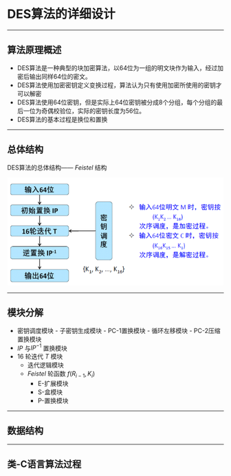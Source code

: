 # DES算法的详细设计
------

## 算法原理概述

- DES算法是一种典型的块加密算法，以64位为一组的明文块作为输入，经过加密后输出同样64位的密文。
- DES算法使用加密密钥定义变换过程，算法认为只有使用加密所使用的密钥才可以解密
- DES算法使用64位密钥，但是实际上64位密钥被分成8个分组，每个分组的最后一位为奇偶校验位，实际的密钥长度为56位。
- DES算法的基本过程是换位和置换
------


## 总体结构

DES算法的总体结构—— *Feistel* 结构

![总体结构](./image/structure.png)

------

## 模块分解

  - 密钥调度模块
        - 子密钥生成模块
              - PC-1置换模块
              - 循环左移模块
              - PC-2压缩置换模块
  - $IP$ 与$IP^{-1}$ 置换模块
  - 16 轮迭代 $T$ 模块
      - 迭代逻辑模块
      - *Feistel* 轮函数 $f(R{_{i-1}, K_i})$ 
          - E-扩展模块
          - S-盒模块
          - P-置换模块

------

## 数据结构



------

## 类-C语言算法过程
